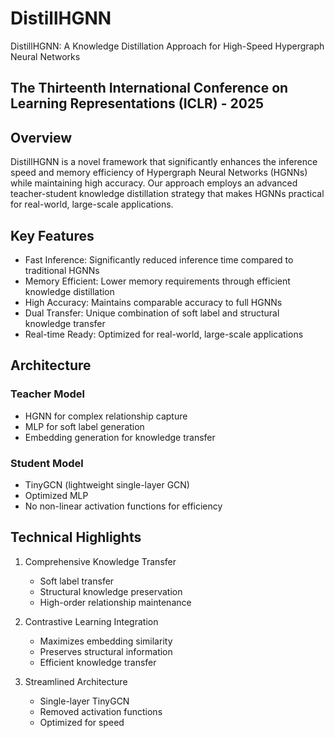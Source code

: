 # DistillHGNN
DistillHGNN: A Knowledge Distillation Approach for High-Speed Hypergraph Neural Networks

## The Thirteenth International Conference on Learning Representations (ICLR) - 2025

## Overview

DistillHGNN is a novel framework that significantly enhances the inference speed and memory efficiency of Hypergraph Neural Networks (HGNNs) while maintaining high accuracy. Our approach employs an advanced teacher-student knowledge distillation strategy that makes HGNNs practical for real-world, large-scale applications.

## Key Features

- Fast Inference: Significantly reduced inference time compared to traditional HGNNs
- Memory Efficient: Lower memory requirements through efficient knowledge distillation
- High Accuracy: Maintains comparable accuracy to full HGNNs
- Dual Transfer: Unique combination of soft label and structural knowledge transfer
- Real-time Ready: Optimized for real-world, large-scale applications

## Architecture

### Teacher Model
- HGNN for complex relationship capture
- MLP for soft label generation
- Embedding generation for knowledge transfer

### Student Model
- TinyGCN (lightweight single-layer GCN)
- Optimized MLP
- No non-linear activation functions for efficiency

## Technical Highlights

1. Comprehensive Knowledge Transfer
   - Soft label transfer
   - Structural knowledge preservation
   - High-order relationship maintenance

2. Contrastive Learning Integration
   - Maximizes embedding similarity
   - Preserves structural information
   - Efficient knowledge transfer

3. Streamlined Architecture
   - Single-layer TinyGCN
   - Removed activation functions
   - Optimized for speed
